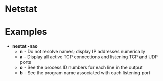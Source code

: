 # Netstat

# Examples

- **nestat -nao** 
    - **n** - Do not resolve names; display IP addresses numerically
    - **a** -  Display all active TCP connections and listening TCP and UDP ports
    - **o** - See the process ID numbers for each line in the output
    - **b** - See the program name associated with each listening port
